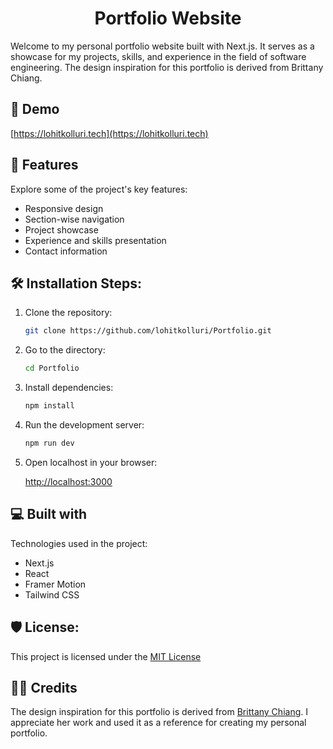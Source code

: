 <h1 align="center" id="title">Portfolio Website</h1>

<p id="description">Welcome to my personal portfolio website built with Next.js. It serves as a showcase for my projects, skills, and experience in the field of software engineering. The design inspiration for this portfolio is derived from Brittany Chiang.</p>

<h2>🚀 Demo</h2>

[https://lohitkolluri.tech](https://lohitkolluri.tech)

<h2>🧐 Features</h2>

Explore some of the project's key features:

* Responsive design
* Section-wise navigation
* Project showcase
* Experience and skills presentation
* Contact information

<h2>🛠️ Installation Steps:</h2>

1. Clone the repository:

    ```bash
    git clone https://github.com/lohitkolluri/Portfolio.git
    ```

2. Go to the directory:

    ```bash
    cd Portfolio
    ```

3. Install dependencies:

    ```bash
    npm install
    ```

4. Run the development server:

    ```bash
    npm run dev
    ```

5. Open localhost in your browser:

    [http://localhost:3000](http://localhost:3000)

<h2>💻 Built with</h2>

Technologies used in the project:

* Next.js
* React
* Framer Motion
* Tailwind CSS

<h2>🛡️ License:</h2>

This project is licensed under the [MIT License](LICENSE)


<h2>👨‍💻 Credits</h2>

The design inspiration for this portfolio is derived from [Brittany Chiang](https://brittanychiang.com/). I appreciate her work and used it as a reference for creating my personal portfolio.
